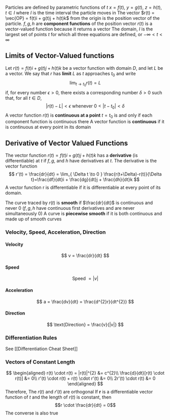 Particles are defined by parametric functions of $t$
$x = f(t)$, $y = g(t)$, $z = h(t)$, $t \in I$
where $I$ is the time interval the particle moves in
The vector $r(t) = \vec{OP} = f(t)i + g(t)j + h(t)k$  from the origin is the position vector of the particle.
	$f,g,h$ are **component functions** of the position vector
$r(t)$ is a vector-valued function because it returns a vector
The domain, $I$ is the largest set of points $t$ for which all three equations are defined, or $-\infty < t< \infty$
## Limits of Vector-Valued functions
Let $r(t) = f(t)i + g(t)j + h(t)k$ be a vector function with domain $D$, and let $L$ be a vector. We say that $r$ has **limit** $L$ as $t$ approaches $t_{0}$ and write
$$
\lim_{ t \to t_{0} } r(t) = L 
$$
if, for every number $\epsilon > 0$, there exists a corresponding number $\delta > 0$ such that, for all $t \in D$,
$$
|r(t) - L| < \epsilon \text{  whenever  } 0< |t-t_{0}|<\delta
$$
A vector function $r(t)$ is **continuous at a point** $t = t_{0}$ is and only if each component function is continuous there
A vector function is **continuous** if it is continuous at every point in its domain

## Derivative of Vector Valued Functions
The vector function $r(t) = f(t)i + g(t)j + h(t)k$ has a **derivative** (is differentiable) at $t$ if $f,g,$ and $h$ have derivatives at $t$. The derivative is the vector function
$$
r'(t) = \frac{dr}{dt} = \lim_{ \Delta t \to 0 } \frac{r(t+\Delta)-r(t)}{\Delta t}=\frac{df}{dt}i + \frac{dg}{dt}j + \frac{dh}{dt}k
$$
A vector function r is differentiable if it is differentiable at every point of its domain.

The curve traced by $r(t)$ is **smooth** if $\frac{dr}{dt}$ is continuous and never 0 ($f,g,h$ have continuous first derivatives and are never simultaneously 0)
A curve is **piecewise smooth** if it is both continuous and made up of smooth curves

### Velocity, Speed, Acceleration, Direction
#### Velocity
$$
v = \frac{dr}{dt}
$$
#### Speed
$$
\text{Speed } = |v|
$$
#### Acceleration
$$
a = \frac{dv}{dt} = \frac{d^{2}r}{dt^{2}}
$$
#### Direction
$$
\text{Direction} = \frac{v}{|v|}
$$
### Differentiation Rules
See [[Differentiation Cheat Sheet]]

### Vectors of Constant Length
$$
\begin{aligned}
r(t) \cdot r(t) = |r(t)|^{2} &= c^{2}\\
\frac{d}{dt}[r(t) \cdot r(t)] &= 0\\
r'(t) \cdot r(t) + r(t) \cdot r'(t) &= 0\\
2r'(t) \cdot r(t) &= 0
\end{aligned}
$$
Therefore, The $r(t)$ and $r'(t)$ are orthogonal 
If **r** is a differentiable vector function of $t$ and the length of $r(t)$ is constant, then $$r \cdot \frac{dr}{dt} = 0$$The converse is also true
